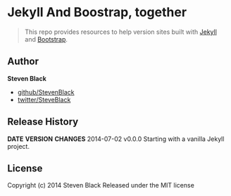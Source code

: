 # Jekyll And Boostrap, together

> This repo provides resources to help version sites built with [Jekyll](http://jekyllrb.com) and [Bootstrap](http://getbootstrap.com).

## Author

**Steven Black**

+ [github/StevenBlack](https://github.com/StevenBlack)
+ [twitter/SteveBlack](http://twitter.com/SteveBlack)

## Release History
**DATE**       **VERSION**   **CHANGES**
2014-07-02     v0.0.0        Starting with a vanilla Jekyll project.

## License
Copyright (c) 2014 Steven Black
Released under the MIT license


